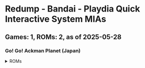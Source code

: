 # Redump - Bandai - Playdia Quick Interactive System MIAs
## Games: 1, ROMs: 2, as of 2025-05-28

### Go! Go! Ackman Planet (Japan)
<details>
<summary>ROMs</summary>

- Go! Go! Ackman Planet (Japan) (Track 1).bin, CRC: 1cbf2c16
- Go! Go! Ackman Planet (Japan) (Track 2).bin, CRC: f1974e93
</details>

